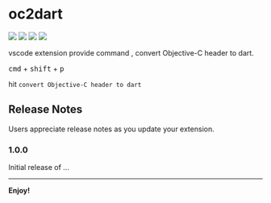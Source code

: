# oc2dart  
[![](https://vsmarketplacebadge.apphb.com/version/bung87.oc2dart.svg
)](https://marketplace.visualstudio.com/items?itemName=bung87.oc2dart)
[![](https://vsmarketplacebadge.apphb.com/installs-short/bung87.oc2dart.svg
)](https://marketplace.visualstudio.com/items?itemName=bung87.oc2dart)
[![](https://vsmarketplacebadge.apphb.com/rating-short/bung87.oc2dart.svg
)](https://marketplace.visualstudio.com/items?itemName=bung87.oc2dart)
[![](https://vsmarketplacebadge.apphb.com/trending-monthly/bung87.oc2dart.svg
)](https://marketplace.visualstudio.com/items?itemName=bung87.oc2dart)


vscode extension provide command ,
convert Objective-C header to dart.

<kbd>cmd</kbd> + <kbd>shift</kbd> + <kbd>p</kbd> 

hit `convert Objective-C header to dart`


## Release Notes

Users appreciate release notes as you update your extension.

### 1.0.0

Initial release of ...

-------------------------------------------------------------------------


**Enjoy!**
